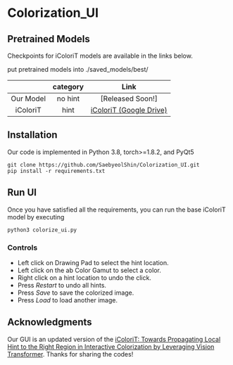 # Colorization_UI

## Pretrained Models

Checkpoints for iColoriT models are available in the links below.

put pretrained models into  ./saved_models/best/

|  	| category |  Link 	|
|:---:|:---:|:---:|
| Our Model | no hint	| [Released Soon!] | 
| iColoriT | hint	| [iColoriT (Google Drive)](https://drive.google.com/file/d/16i9ulB4VRbFLbLlAa7UjIQR6J334BeKW/view?usp=sharing)	|

## Installation

Our code is implemented in Python 3.8, torch>=1.8.2, and PyQt5
```
git clone https://github.com/SaebyeolShin/Colorization_UI.git
pip install -r requirements.txt
```

## Run UI
Once you have satisfied all the requirements, you can run the base iColoriT model by executing

```
python3 colorize_ui.py
```

### Controls

<ul>

<li> Left click on Drawing Pad to select the hint location. 

<li> Left click on the ab Color Gamut to select a color.

<li> Right click on a hint location to undo the click.

<li> Press <em>Restart</em> to undo all hints. 

<li> Press <em>Save</em> to save the colorized image. 

<li> Press <em>Load</em> to load another image.

</ul>

## Acknowledgments

Our GUI is an updated version of the [iColoriT: Towards Propagating Local Hint to the Right Region in Interactive Colorization by Leveraging Vision Transformer](https://github.com/pmh9960/iColoriT).
Thanks for sharing the codes!
